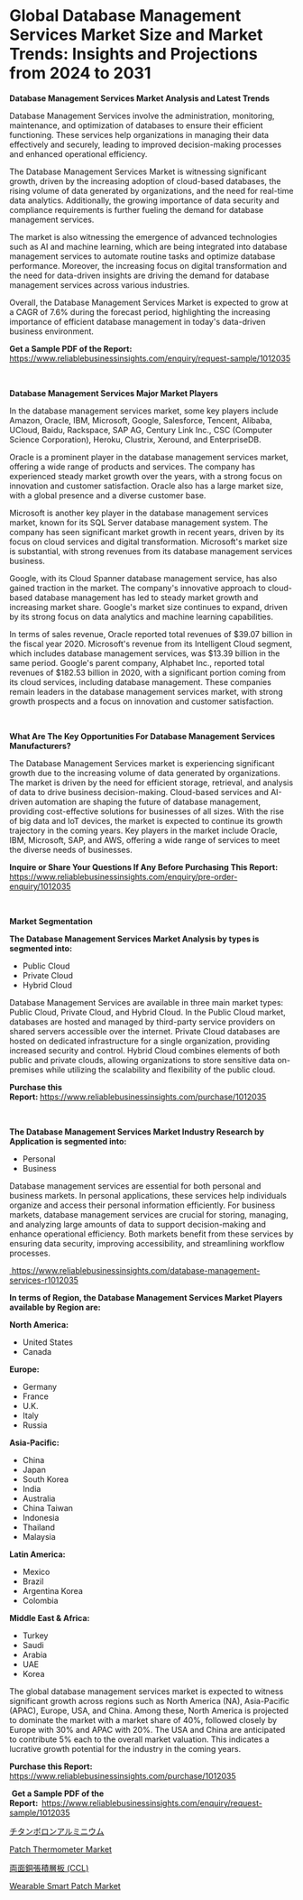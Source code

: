 <p><h1>Global Database Management Services Market Size and Market Trends: Insights and Projections from 2024 to 2031</h1></p><p><strong>Database Management Services Market Analysis and Latest Trends</strong></p>
<p><p>Database Management Services involve the administration, monitoring, maintenance, and optimization of databases to ensure their efficient functioning. These services help organizations in managing their data effectively and securely, leading to improved decision-making processes and enhanced operational efficiency.</p><p>The Database Management Services Market is witnessing significant growth, driven by the increasing adoption of cloud-based databases, the rising volume of data generated by organizations, and the need for real-time data analytics. Additionally, the growing importance of data security and compliance requirements is further fueling the demand for database management services.</p><p>The market is also witnessing the emergence of advanced technologies such as AI and machine learning, which are being integrated into database management services to automate routine tasks and optimize database performance. Moreover, the increasing focus on digital transformation and the need for data-driven insights are driving the demand for database management services across various industries.</p><p>Overall, the Database Management Services Market is expected to grow at a CAGR of 7.6% during the forecast period, highlighting the increasing importance of efficient database management in today's data-driven business environment.</p></p>
<p><strong>Get a Sample PDF of the Report:&nbsp;</strong> <a href="https://www.reliablebusinessinsights.com/enquiry/request-sample/1012035">https://www.reliablebusinessinsights.com/enquiry/request-sample/1012035</a></p>
<p>&nbsp;</p>
<p><strong>Database Management Services Major Market Players</strong></p>
<p><p>In the database management services market, some key players include Amazon, Oracle, IBM, Microsoft, Google, Salesforce, Tencent, Alibaba, UCloud, Baidu, Rackspace, SAP AG, Century Link Inc., CSC (Computer Science Corporation), Heroku, Clustrix, Xeround, and EnterpriseDB.</p><p>Oracle is a prominent player in the database management services market, offering a wide range of products and services. The company has experienced steady market growth over the years, with a strong focus on innovation and customer satisfaction. Oracle also has a large market size, with a global presence and a diverse customer base.</p><p>Microsoft is another key player in the database management services market, known for its SQL Server database management system. The company has seen significant market growth in recent years, driven by its focus on cloud services and digital transformation. Microsoft's market size is substantial, with strong revenues from its database management services business.</p><p>Google, with its Cloud Spanner database management service, has also gained traction in the market. The company's innovative approach to cloud-based database management has led to steady market growth and increasing market share. Google's market size continues to expand, driven by its strong focus on data analytics and machine learning capabilities.</p><p>In terms of sales revenue, Oracle reported total revenues of $39.07 billion in the fiscal year 2020. Microsoft's revenue from its Intelligent Cloud segment, which includes database management services, was $13.39 billion in the same period. Google's parent company, Alphabet Inc., reported total revenues of $182.53 billion in 2020, with a significant portion coming from its cloud services, including database management. These companies remain leaders in the database management services market, with strong growth prospects and a focus on innovation and customer satisfaction.</p></p>
<p>&nbsp;</p>
<p><strong>What Are The Key Opportunities For Database Management Services Manufacturers?</strong></p>
<p><p>The Database Management Services market is experiencing significant growth due to the increasing volume of data generated by organizations. The market is driven by the need for efficient storage, retrieval, and analysis of data to drive business decision-making. Cloud-based services and AI-driven automation are shaping the future of database management, providing cost-effective solutions for businesses of all sizes. With the rise of big data and IoT devices, the market is expected to continue its growth trajectory in the coming years. Key players in the market include Oracle, IBM, Microsoft, SAP, and AWS, offering a wide range of services to meet the diverse needs of businesses.</p></p>
<p><strong>Inquire or Share Your Questions If Any Before Purchasing This Report:</strong> <a href="https://www.reliablebusinessinsights.com/enquiry/pre-order-enquiry/1012035">https://www.reliablebusinessinsights.com/enquiry/pre-order-enquiry/1012035</a></p>
<p>&nbsp;</p>
<p><strong>Market Segmentation</strong></p>
<p><strong>The Database Management Services Market Analysis by types is segmented into:</strong></p>
<p><ul><li>Public Cloud</li><li>Private Cloud</li><li>Hybrid Cloud</li></ul></p>
<p><p>Database Management Services are available in three main market types: Public Cloud, Private Cloud, and Hybrid Cloud. In the Public Cloud market, databases are hosted and managed by third-party service providers on shared servers accessible over the internet. Private Cloud databases are hosted on dedicated infrastructure for a single organization, providing increased security and control. Hybrid Cloud combines elements of both public and private clouds, allowing organizations to store sensitive data on-premises while utilizing the scalability and flexibility of the public cloud.</p></p>
<p><strong>Purchase this Report:&nbsp;</strong><a href="https://www.reliablebusinessinsights.com/purchase/1012035">https://www.reliablebusinessinsights.com/purchase/1012035</a></p>
<p>&nbsp;</p>
<p><strong>The Database Management Services Market Industry Research by Application is segmented into:</strong></p>
<p><ul><li>Personal</li><li>Business</li></ul></p>
<p><p>Database management services are essential for both personal and business markets. In personal applications, these services help individuals organize and access their personal information efficiently. For business markets, database management services are crucial for storing, managing, and analyzing large amounts of data to support decision-making and enhance operational efficiency. Both markets benefit from these services by ensuring data security, improving accessibility, and streamlining workflow processes.</p></p>
<p><a href="https://www.reliablebusinessinsights.com/database-management-services-r1012035">&nbsp;https://www.reliablebusinessinsights.com/database-management-services-r1012035</a></p>
<p><strong>In terms of Region, the Database Management Services Market Players available by Region are:</strong></p>
<p>
    <p> <strong> North America: </strong>
        <ul>
            <li>United States</li>
            <li>Canada</li>
        </ul>
        </p> 
    <p> <strong> Europe: </strong>
        <ul>
            <li>Germany</li>
            <li>France</li>
            <li>U.K.</li>
            <li>Italy</li>
            <li>Russia</li>
        </ul>
        </p> 
    <p> <strong> Asia-Pacific: </strong>
        <ul>
            <li>China</li>
            <li>Japan</li>
            <li>South Korea</li>
            <li>India</li>
            <li>Australia</li>
            <li>China Taiwan</li>
            <li>Indonesia</li>
            <li>Thailand</li>
            <li>Malaysia</li>
        </ul>
        </p> 
    <p> <strong> Latin America: </strong>
        <ul>
            <li>Mexico</li>
            <li>Brazil</li>
            <li>Argentina Korea</li>
            <li>Colombia</li>
        </ul>
        </p> 
    <p> <strong> Middle East & Africa: </strong>
        <ul>
            <li>Turkey</li>
            <li>Saudi</li>
            <li>Arabia</li>
            <li>UAE</li>
            <li>Korea</li>
        </ul>
    </p>
    </p>
<p><p>The global database management services market is expected to witness significant growth across regions such as North America (NA), Asia-Pacific (APAC), Europe, USA, and China. Among these, North America is projected to dominate the market with a market share of 40%, followed closely by Europe with 30% and APAC with 20%. The USA and China are anticipated to contribute 5% each to the overall market valuation. This indicates a lucrative growth potential for the industry in the coming years.</p></p>
<p><strong>Purchase this Report: </strong><a href="https://www.reliablebusinessinsights.com/purchase/1012035">https://www.reliablebusinessinsights.com/purchase/1012035</a></p>
<p>&nbsp;<strong>Get a Sample PDF of the Report:&nbsp;&nbsp;</strong><a href="https://www.reliablebusinessinsights.com/enquiry/request-sample/1012035">https://www.reliablebusinessinsights.com/enquiry/request-sample/1012035</a></p>
<p><strong></strong></p>
<p><p><a href="https://github.com/NikitaBruen/Market-Research-Report-List-1/blob/main/1144326173139.md">チタンボロンアルミニウム</a></p><p><a href="https://github.com/labibmmn112/Market-Research-Report-List-1/blob/main/patch-thermometer-market.md">Patch Thermometer Market</a></p><p><a href="https://github.com/mm14022023/Market-Research-Report-List-2/blob/main/5510068173138.md">両面銅張積層板 (CCL)</a></p><p><a href="https://github.com/gladysalidde/Market-Research-Report-List-1/blob/main/wearable-smart-patch-market.md">Wearable Smart Patch Market</a></p></p>